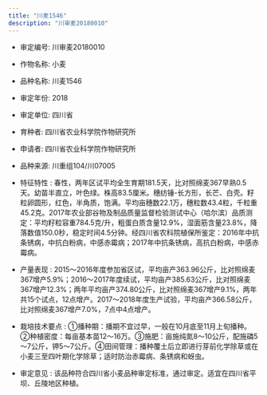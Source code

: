 ```yaml
---
title: "川麦1546"
description: "川审麦20180010"
---
```

* 审定编号:  川审麦20180010

*  作物名称:  小麦

*  品种名称:  川麦1546

*  审定年份:  2018

*  审定单位:  四川省

* 育种者:  四川省农业科学院作物研究所

*  申请者:  四川省农业科学院作物研究所

*  品种来源:  川重组104/川07005

*  特征特性 : 
春性，两年区试平均全生育期181.5天，比对照绵麦367早熟0.5天。幼苗半直立，叶色绿。株高83.5厘米。穗纺锤-长方形，长芒、白壳。籽粒卵圆形，红色，半角质，饱满。平均亩穗数22.1万，穗粒数43.4粒，千粒重45.2克。2017年农业部谷物及制品质量监督检验测试中心（哈尔滨）品质测定：平均籽粒容重784.5克/升，粗蛋白质含量12.9%，湿面筋含量23.8%，降落数值150.0秒，稳定时间4.5分钟。经四川省农科院植保所鉴定：2016年中抗条锈病，中抗白粉病，中感赤霉病；2017年中抗条锈病，高抗白粉病，中感赤霉病。
 
*  产量表现 : 
2015～2016年度参加省区试，平均亩产363.96公斤，比对照绵麦367增产5.9%；2016～2017年度续试，平均亩产385.63公斤，比对照绵麦367增产12.3%；两年平均亩产374.80公斤，比对照绵麦367增产9.1%，两年共15个试点，12点增产。2017～2018年度生产试验，平均亩产366.58公斤，比对照绵麦367增产7.0%，7点中4点增产。

*  栽培技术要点 : 
①播种期：播期不宜过早，一般在10月底至11月上旬播种。②种植密度：每亩基本苗12～16万。③施肥：亩施纯氮8～10公斤，配施磷5～7公斤，钾5～7公斤。④田间管理：播种覆土后立即进行芽前化学除草或在小麦三至四叶期化学除草；适时防治赤霉病、条锈病和蚜虫。

*  审定意见 : 
该品种符合四川省小麦品种审定标准，通过审定。适宜在四川省平坝、丘陵地区种植。
